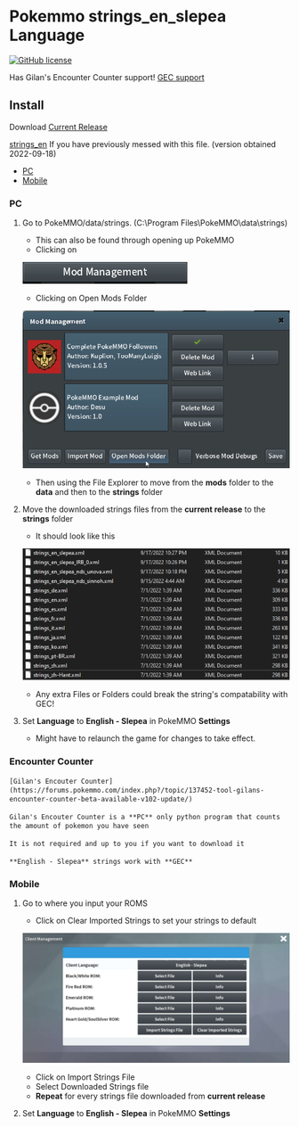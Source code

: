 # Pokemmo strings_en_slepea Language

[![GitHub license](https://img.shields.io/badge/license-MIT-brightgreen.svg)](https://raw.githubusercontent.com/LostPast/Pokemmo_strings_en_slepea/main/LICENSE)

Has Gilan's Encounter Counter support! [GEC support](#encounter-counter)

## Install

Download [Current Release]()

[strings_en]() If you have previously messed with this file. (version obtained 2022-09-18)

- [PC](#PC)
- [Mobile](#Mobile)

### PC

1. Go to PokeMMO/data/strings. (C:\Program Files\PokeMMO\data\strings)
    - This can also be found through opening up PokeMMO
    - Clicking on
    
    ![Image](img/ModManagement.png "Mod Management")

    - Clicking on Open Mods Folder
    
    ![Image](img/OpenModsFolder.png "Open Mods Folder")

    - Then using the File Explorer to move from the **mods** folder to the **data** and then to the **strings** folder
2. Move the downloaded strings files from the **current release** to the **strings** folder
    - It should look like this
    
    ![Image](img/HowItShouldLook.png "How It Should Look")

    - Any extra Files or Folders could break the string's compatability with GEC!
3. Set **Language** to **English - Slepea** in PokeMMO **Settings**
    - Might have to relaunch the game for changes to take effect.

### Encounter Counter

    [Gilan's Encouter Counter](https://forums.pokemmo.com/index.php?/topic/137452-tool-gilans-encounter-counter-beta-available-v102-update/)

    Gilan's Encouter Counter is a **PC** only python program that counts the amount of pokemon you have seen

    It is not required and up to you if you want to download it

    **English - Slepea** strings work with **GEC**

### Mobile

1. Go to where you input your ROMS
    - Click on Clear Imported Strings to set your strings to default

    ![Image](img/MobileImportStrings.jpg "Import Strings")

    - Click on Import Strings File
    - Select Downloaded Strings file
    - **Repeat** for every strings file downloaded from **current release**
2. Set **Language** to **English - Slepea** in PokeMMO **Settings**